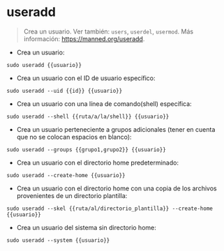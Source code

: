 # useradd

> Crea un usuario.
> Ver también: `users`, `userdel`, `usermod`.
> Más información: <https://manned.org/useradd>.

- Crea un usuario:

`sudo useradd {{usuario}}`

- Crea un usuario con el ID de usuario específico:

`sudo useradd --uid {{id}} {{usuario}}`

- Crea un usuario con una línea de comando(shell) específica:

`sudo useradd --shell {{ruta/a/la/shell}} {{usuario}}`

- Crea un usuario perteneciente a grupos adicionales (tener en cuenta que no se colocan espacios en blanco):

`sudo useradd --groups {{grupo1,grupo2}} {{usuario}}`

- Crea un usuario con el directorio home predeterminado:

`sudo useradd --create-home {{usuario}}`

- Crea un usuario con el directorio home con una copia de los archivos provenientes de un directorio plantilla:

`sudo useradd --skel {{ruta/al/directorio_plantilla}} --create-home {{usuario}}`

- Crea un usuario del sistema sin directorio home:

`sudo useradd --system {{usuario}}`
